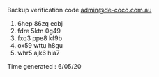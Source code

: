 Backup verification code
admin@de-coco.com.au

1. 6hep 86zq ecbj
2. fdre 5ktn 0g49
3. fxq3 ppe8 kf9b
4. ox59 wttu h8gu
5. whr5 ajk6 hia7

Time generated : 6/05/20